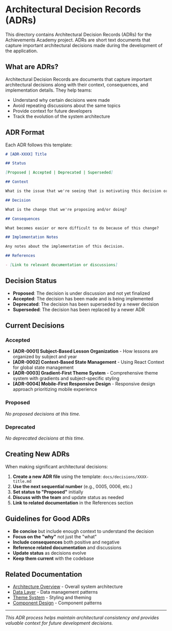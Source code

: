 # Architectural Decision Records (ADRs)

This directory contains Architectural Decision Records (ADRs) for the Achievements Academy project. ADRs are short text documents that capture important architectural decisions made during the development of the application.

## What are ADRs?

Architectural Decision Records are documents that capture important architectural decisions along with their context, consequences, and implementation details. They help teams:

- Understand why certain decisions were made
- Avoid repeating discussions about the same topics
- Provide context for future developers
- Track the evolution of the system architecture

## ADR Format

Each ADR follows this template:

```markdown
# [ADR-XXXX] Title

## Status

[Proposed | Accepted | Deprecated | Superseded]

## Context

What is the issue that we're seeing that is motivating this decision or change?

## Decision

What is the change that we're proposing and/or doing?

## Consequences

What becomes easier or more difficult to do because of this change?

## Implementation Notes

Any notes about the implementation of this decision.

## References

- [Link to relevant documentation or discussions]
```

## Decision Status

- **Proposed**: The decision is under discussion and not yet finalized
- **Accepted**: The decision has been made and is being implemented
- **Deprecated**: The decision has been superseded by a newer decision
- **Superseded**: The decision has been replaced by a newer ADR

## Current Decisions

### Accepted

- **[ADR-0001] Subject-Based Lesson Organization** - How lessons are organized by subject and year
- **[ADR-0002] Context-Based State Management** - Using React Context for global state management
- **[ADR-0003] Gradient-First Theme System** - Comprehensive theme system with gradients and subject-specific styling
- **[ADR-0004] Mobile-First Responsive Design** - Responsive design approach prioritizing mobile experience

### Proposed

*No proposed decisions at this time.*

### Deprecated

*No deprecated decisions at this time.*

## Creating New ADRs

When making significant architectural decisions:

1. **Create a new ADR file** using the template: `docs/decisions/XXXX-title.md`
2. **Use the next sequential number** (e.g., 0005, 0006, etc.)
3. **Set status to "Proposed"** initially
4. **Discuss with the team** and update status as needed
5. **Link to related documentation** in the References section

## Guidelines for Good ADRs

- **Be concise** but include enough context to understand the decision
- **Focus on the "why"** not just the "what"
- **Include consequences** both positive and negative
- **Reference related documentation** and discussions
- **Update status** as decisions evolve
- **Keep them current** with the codebase

## Related Documentation

- [Architecture Overview](../architecture/README.md) - Overall system architecture
- [Data Layer](../architecture/data-layer.md) - Data management patterns
- [Theme System](../design/theme-system.md) - Styling and theming
- [Component Design](../design/components.md) - Component patterns

---

*This ADR process helps maintain architectural consistency and provides valuable context for future development decisions.* 